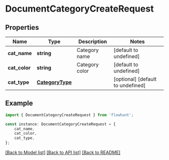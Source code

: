 # DocumentCategoryCreateRequest


## Properties

Name | Type | Description | Notes
------------ | ------------- | ------------- | -------------
**cat_name** | **string** | Category name | [default to undefined]
**cat_color** | **string** | Category color | [default to undefined]
**cat_type** | [**CategoryType**](CategoryType.md) |  | [optional] [default to undefined]

## Example

```typescript
import { DocumentCategoryCreateRequest } from 'flowhunt';

const instance: DocumentCategoryCreateRequest = {
    cat_name,
    cat_color,
    cat_type,
};
```

[[Back to Model list]](../README.md#documentation-for-models) [[Back to API list]](../README.md#documentation-for-api-endpoints) [[Back to README]](../README.md)
